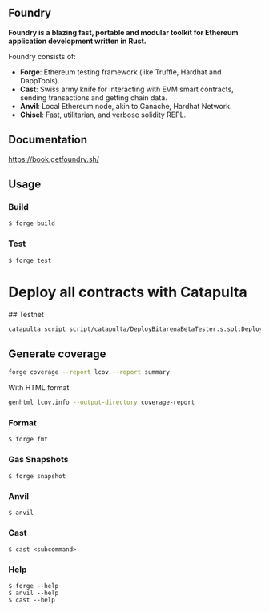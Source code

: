 ## Foundry

**Foundry is a blazing fast, portable and modular toolkit for Ethereum application development written in Rust.**

Foundry consists of:

-   **Forge**: Ethereum testing framework (like Truffle, Hardhat and DappTools).
-   **Cast**: Swiss army knife for interacting with EVM smart contracts, sending transactions and getting chain data.
-   **Anvil**: Local Ethereum node, akin to Ganache, Hardhat Network.
-   **Chisel**: Fast, utilitarian, and verbose solidity REPL.

## Documentation

https://book.getfoundry.sh/

## Usage

### Build

```shell
$ forge build
```

### Test

```shell
$ forge test
```


# Deploy all contracts with Catapulta


## Testnet

```sh
catapulta script script/catapulta/DeployBitarenaBetaTester.s.sol:DeployBitarenaBetaTester --network sepolia --legacy --sender 0x10929b8bCbA7Eb9C193cDc2ED220aE39027E60Ec
```

## Generate coverage 

```sh
forge coverage --report lcov --report summary
```

With HTML format 

```sh
genhtml lcov.info --output-directory coverage-report
```


### Format

```shell
$ forge fmt
```

### Gas Snapshots

```shell
$ forge snapshot
```

### Anvil

```shell
$ anvil
```


### Cast

```shell
$ cast <subcommand>
```

### Help

```shell
$ forge --help
$ anvil --help
$ cast --help
```

